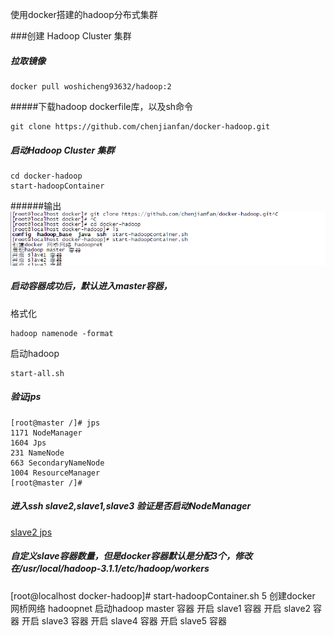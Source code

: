
使用docker搭建的hadoop分布式集群


###创建 Hadoop Cluster 集群



##### 拉取镜像

```
docker pull woshicheng93632/hadoop:2
```

#####下载hadoop dockerfile库，以及sh命令

```
git clone https://github.com/chenjianfan/docker-hadoop.git
```

##### 启动Hadoop Cluster 集群

```
cd docker-hadoop
start-hadoopContainer
```

######输出
![image](https://github.com/chenjianfan/docker-hadoop/blob/master/images/start_20190205233112.png)

##### 启动容器成功后，默认进入master容器，

格式化
```
hadoop namenode -format
```

启动hadoop

```
start-all.sh
```

##### 验证jps
```
[root@master /]# jps
1171 NodeManager
1604 Jps
231 NameNode
663 SecondaryNameNode
1004 ResourceManager
[root@master /]# 
```
##### 进入ssh slave2,slave1,slave3 验证是否启动NodeManager
[slave2 jps]()


##### 自定义slave容器数量，但是docker容器默认是分配3个，修改在/usr/local/hadoop-3.1.1/etc/hadoop/workers
[root@localhost docker-hadoop]# start-hadoopContainer.sh  5
创建docker 网桥网络 hadoopnet
启动hadoop master 容器
开启 slave1 容器
开启 slave2 容器
开启 slave3 容器
开启 slave4 容器
开启 slave5 容器

